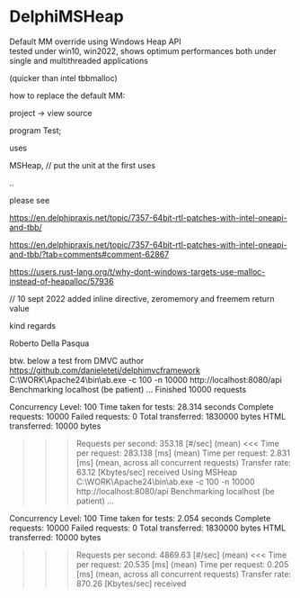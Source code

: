 # DelphiMSHeap
Default MM override using Windows Heap API<br>
tested under win10, win2022, shows optimum performances both under single and multithreaded applications 

(quicker than intel tbbmalloc)

how to replace the default MM:

project -> view source

program Test;

uses

MSHeap, // put the unit at the first uses
  
  ..

please see

https://en.delphipraxis.net/topic/7357-64bit-rtl-patches-with-intel-oneapi-and-tbb/

https://en.delphipraxis.net/topic/7357-64bit-rtl-patches-with-intel-oneapi-and-tbb/?tab=comments#comment-62867

https://users.rust-lang.org/t/why-dont-windows-targets-use-malloc-instead-of-heapalloc/57936

// 10 sept 2022 added inline directive, zeromemory and freemem return value

kind regards

Roberto Della Pasqua


btw. below a test from DMVC author https://github.com/danieleteti/delphimvcframework
C:\WORK\Apache24\bin\ab.exe -c 100 -n 10000 http://localhost:8080/api
Benchmarking localhost (be patient)
...
Finished 10000 requests

Concurrency Level:      100
Time taken for tests:   28.314 seconds
Complete requests:      10000
Failed requests:        0
Total transferred:      1830000 bytes
HTML transferred:       10000 bytes
>>> Requests per second:    353.18 [#/sec] (mean) <<<
Time per request:       283.138 [ms] (mean)
Time per request:       2.831 [ms] (mean, across all concurrent requests)
Transfer rate:          63.12 [Kbytes/sec] received
Using MSHeap
C:\WORK\Apache24\bin\ab.exe -c 100 -n 10000 http://localhost:8080/api
Benchmarking localhost (be patient)
...

Concurrency Level:      100
Time taken for tests:   2.054 seconds
Complete requests:      10000
Failed requests:        0
Total transferred:      1830000 bytes
HTML transferred:       10000 bytes
>>> Requests per second:    4869.63 [#/sec] (mean) <<<
Time per request:       20.535 [ms] (mean)
Time per request:       0.205 [ms] (mean, across all concurrent requests)
Transfer rate:          870.26 [Kbytes/sec] received
